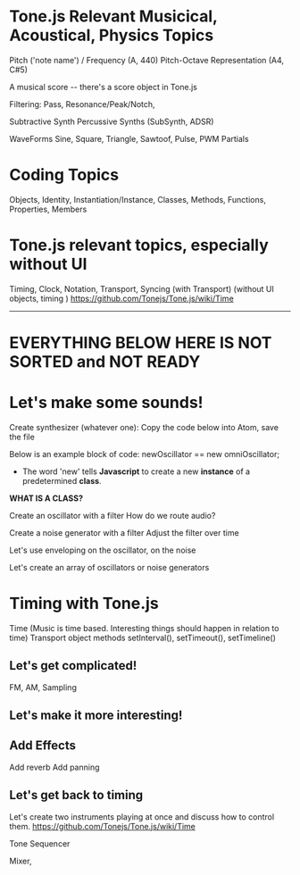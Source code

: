 
# Tone.js Relevant Musicical, Acoustical, Physics Topics


Pitch ('note name') / Frequency (A, 440)
Pitch-Octave Representation (A4, C#5)

A musical score -- there's a score object in Tone.js


Filtering: Pass, Resonance/Peak/Notch,

Subtractive Synth
Percussive Synths (SubSynth, ADSR)

WaveForms
Sine, Square, Triangle, Sawtoof, Pulse, PWM
Partials



# Coding Topics

Objects, Identity, Instantiation/Instance,
Classes,
Methods, Functions,
Properties, Members


# Tone.js relevant topics, especially without UI

Timing, Clock, Notation, Transport, Syncing (with Transport)
(without UI objects, timing )
https://github.com/Tonejs/Tone.js/wiki/Time




----
# EVERYTHING BELOW HERE IS NOT SORTED and NOT READY

# Let's make some sounds!
Create synthesizer (whatever one):
Copy the code below into Atom, save the file

Below is an example block of code:
		newOscillator == new omniOscillator;

- The word 'new' tells **Javascript** to create a new **instance** of a predetermined **class**.

**WHAT IS A CLASS?**

Create an oscillator with a filter
How do we route audio?

Create a noise generator with a filter
Adjust the filter over time

Let's use enveloping on the oscillator, on the noise

Let's create an array of oscillators or noise generators

# Timing with Tone.js
Time (Music is time based. Interesting things should happen in relation to time)
Transport object methods setInterval(), setTimeout(), setTimeline()

## Let's get complicated!
FM, AM, Sampling

## Let's make it more interesting!
## Add Effects
Add reverb
Add panning

## Let's get back to timing
Let's create two instruments playing at once and discuss how to control them.
https://github.com/Tonejs/Tone.js/wiki/Time

Tone Sequencer


Mixer,
